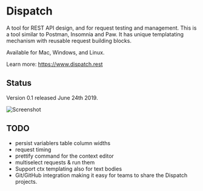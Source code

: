 # Dispatch

A tool for REST API design, and for request testing and management. This is a tool similar to Postman, Insomnia and Paw. It has unique templatating mechanism with reusable request building blocks.

Available for Mac, Windows, and Linux.

Learn more: https://www.dispatch.rest

## Status

Version 0.1 released June 24th 2019.

![Screenshot](https://i.imgur.com/kPDDkHE.png)

## TODO

- persist variablers table column widths
- request timing
- prettify command for the context editor
- multiselect requests & run them
- Support ctx templating also for text bodies
- Git/GitHub integration making it easy for teams to share the Dispatch projects.
